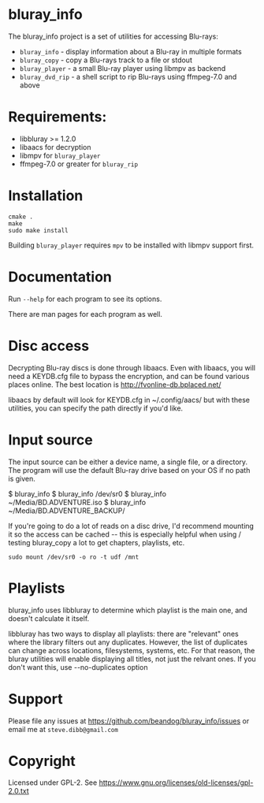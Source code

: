 # bluray_info

The bluray_info project is a set of utilities for accessing Blu-rays:

* `bluray_info` - display information about a Blu-ray in multiple formats
* `bluray_copy` - copy a Blu-rays track to a file or stdout
* `bluray_player` - a small Blu-ray player using libmpv as backend
* `bluray_dvd_rip` - a shell script to rip Blu-rays using ffmpeg-7.0 and above

# Requirements:

* libbluray >= 1.2.0
* libaacs for decryption
* libmpv for `bluray_player`
* ffmpeg-7.0 or greater for `bluray_rip`

# Installation

```
cmake .
make
sudo make install
```
Building ``bluray_player`` requires ``mpv`` to be installed with libmpv support first.

# Documentation

Run ``--help`` for each program to see its options.

There are man pages for each program as well.

# Disc access

Decrypting Blu-ray discs is done through libaacs. Even with libaacs, you
will need a KEYDB.cfg file to bypass the encryption, and can be found
various places online. The best location is http://fvonline-db.bplaced.net/

libaacs by default will look for KEYDB.cfg in ~/.config/aacs/ but with these
utilities, you can specify the path directly if you'd like.

# Input source

The input source can be either a device name, a single file, or a directory. The
program will use the default Blu-ray drive based on your OS if no path is given.

  $ bluray_info
  $ bluray_info /dev/sr0
  $ bluray_info ~/Media/BD.ADVENTURE.iso
  $ bluray_info ~/Media/BD.ADVENTURE_BACKUP/

If you're going to do a lot of reads on a disc drive, I'd recommend mounting it
so the access can be cached -- this is especially helpful when using / testing
bluray_copy a lot to get chapters, playlists, etc.

```
sudo mount /dev/sr0 -o ro -t udf /mnt
```

# Playlists

bluray_info uses libbluray to determine which playlist is the main one, and
doesn't calculate it itself.

libbluray has two ways to display all playlists: there are "relevant" ones
where the library filters out any duplicates. However, the list of duplicates
can change across locations, filesystems, systems, etc. For that reason,
the bluray utilities will enable displaying all titles, not just the relvant ones.
If you don't want this, use --no-duplicates option

# Support

Please file any issues at https://github.com/beandog/bluray_info/issues or email me at ``steve.dibb@gmail.com``

# Copyright

Licensed under GPL-2. See https://www.gnu.org/licenses/old-licenses/gpl-2.0.txt
